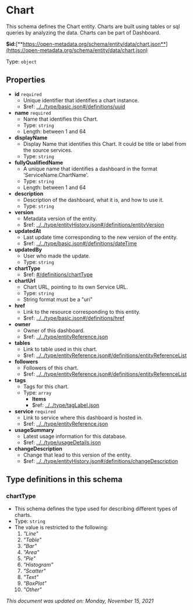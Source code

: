 # Chart

This schema defines the Chart entity. Charts are built using tables or sql queries by analyzing the data. Charts can be part of Dashboard.

**$id:**[**https://open-metadata.org/schema/entity/data/chart.json**](https://open-metadata.org/schema/entity/data/chart.json)

Type: `object`

## Properties
- **id** `required`
  - Unique identifier that identifies a chart instance.
  - $ref: [../../type/basic.json#/definitions/uuid](../types/basic.md#uuid)
- **name** `required`
  - Name that identifies this Chart.
  - Type: `string`
  - Length: between 1 and 64
- **displayName**
  - Display Name that identifies this Chart. It could be title or label from the source services.
  - Type: `string`
- **fullyQualifiedName**
  - A unique name that identifies a dashboard in the format 'ServiceName.ChartName'.
  - Type: `string`
  - Length: between 1 and 64
- **description**
  - Description of the dashboard, what it is, and how to use it.
  - Type: `string`
- **version**
  - Metadata version of the entity.
  - $ref: [../../type/entityHistory.json#/definitions/entityVersion](../types/entityhistory.md#entityversion)
- **updatedAt**
  - Last update time corresponding to the new version of the entity.
  - $ref: [../../type/basic.json#/definitions/dateTime](../types/basic.md#datetime)
- **updatedBy**
  - User who made the update.
  - Type: `string`
- **chartType**
  - $ref: [#/definitions/chartType](#charttype)
- **chartUrl**
  - Chart URL, pointing to its own Service URL.
  - Type: `string`
  - String format must be a "uri"
- **href**
  - Link to the resource corresponding to this entity.
  - $ref: [../../type/basic.json#/definitions/href](../types/basic.md#href)
- **owner**
  - Owner of this dashboard.
  - $ref: [../../type/entityReference.json](../types/entityreference.md)
- **tables**
  - Link to table used in this chart.
  - $ref: [../../type/entityReference.json#/definitions/entityReferenceList](../types/entityreference.md#entityreferencelist)
- **followers**
  - Followers of this chart.
  - $ref: [../../type/entityReference.json#/definitions/entityReferenceList](../types/entityreference.md#entityreferencelist)
- **tags**
  - Tags for this chart.
  - Type: `array`
    - **Items**
    - $ref: [../../type/tagLabel.json](../types/taglabel.md)
- **service** `required`
  - Link to service where this dashboard is hosted in.
  - $ref: [../../type/entityReference.json](../types/entityreference.md)
- **usageSummary**
  - Latest usage information for this database.
  - $ref: [../../type/usageDetails.json](../types/usagedetails.md)
- **changeDescription**
  - Change that lead to this version of the entity.
  - $ref: [../../type/entityHistory.json#/definitions/changeDescription](../types/entityhistory.md#changedescription)


## Type definitions in this schema
### chartType

- This schema defines the type used for describing different types of charts.
- Type: `string`
- The value is restricted to the following: 
  1. _"Line"_
  2. _"Table"_
  3. _"Bar"_
  4. _"Area"_
  5. _"Pie"_
  6. _"Histogram"_
  7. _"Scatter"_
  8. _"Text"_
  9. _"BoxPlot"_
  10. _"Other"_


_This document was updated on: Monday, November 15, 2021_